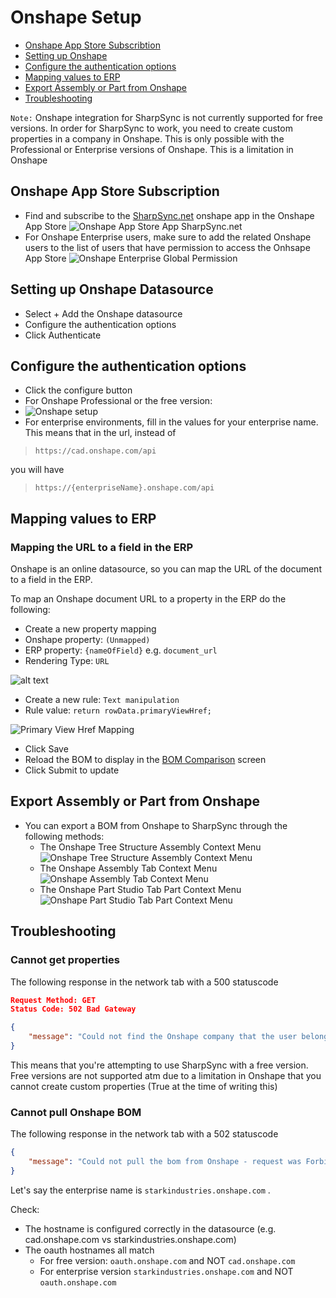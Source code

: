 # Onshape Setup
  
* [Onshape App Store Subscribtion](#onshape-app-store-subscription)
* [Setting up Onshape](#setting-up-onshape-datasource)
* [Configure the authentication options](#configure-the-authentication-options)
* [Mapping values to ERP](#mapping-values-to-erp)
* [Export Assembly or Part from Onshape](#export-assembly-or-part-from-onshape)
* [Troubleshooting](#troubleshooting)

`Note:` Onshape integration for SharpSync is not currently supported for free versions.
In order for SharpSync to work, you need to create custom properties in a company in Onshape. This is only possible with the Professional or Enterprise versions of Onshape. This is a limitation in Onshape

## Onshape App Store Subscription

* Find and subscribe to the [SharpSync.net](https://appstore.onshape.com/apps/ERP%20Connector/D375UTR5KWRHUES3LFV56CCHA5VBYDFPXTGPXPQ=/description) onshape app in the Onshape App Store
![Onshape App Store App SharpSync.net](../images/onshape-app-store-sharpsync.png)
* For Onshape Enterprise users, make sure to add the related Onshape users to the list of users that have permission to access the Onhsape App Store
![Onshape Enterprise Global Permission](../images/onshape-enterprise-global-permission.png)

## Setting up Onshape Datasource

* Select + Add the Onshape datasource
* Configure the authentication options
* Click Authenticate
  
## Configure the authentication options

* Click the configure button
* For Onshape Professional or the free version:
* ![Onshape setup](../images/onshape-oauth-config.png)
* For enterprise environments, fill in the values for your enterprise name. This means that in the url, instead of
  
> `https://cad.onshape.com/api` 

you will have

> `https://{enterpriseName}.onshape.com/api`

## Mapping values to ERP

### Mapping the URL to a field in the ERP

Onshape is an online datasource, so you can map the URL of the document to a field in the ERP.

To map an Onshape document URL to a property in the ERP do the following:

* Create a new property mapping
* Onshape property: `(Unmapped)`
* ERP property: `{nameOfField}` e.g. `document_url`
* Rendering Type: `URL`

![alt text](../images/onshape_map_url.png)

* Create a new rule: `Text manipulation`
* Rule value: `return rowData.primaryViewHref;`

![Primary View Href Mapping](../../../images/primary_view_href_mapping.png)
* Click Save
* Reload the BOM to display in the [BOM Comparison](../../../bom-comparison/readme.md) screen
* Click Submit to update

## Export Assembly or Part from Onshape

* You can export a BOM from Onshape to SharpSync through the following methods:
  * The Onshape Tree Structure Assembly Context Menu
  ![Onshape Tree Structure Assembly Context Menu](../images/onshape-tree-structure-assembly-context-menu.png)
  * The Onshape Assembly Tab Context Menu
  ![Onshape Assembly Tab Context Menu](../images/onshape-assembly-tab-context-menu.png)
  * The Onshape Part Studio Tab Part Context Menu
  ![Onshape Part Studio Tab Part Context Menu](../images/onshape-part-studio-tab-part-context-menu.png)

## Troubleshooting

### Cannot get properties 

The following response in the network tab with a 500  statuscode
```json
Request Method: GET
Status Code: 502 Bad Gateway

{
    "message": "Could not find the Onshape company that the user belongs to when loading the BOM"
}
```
This means that you're attempting to use SharpSync with a free version. Free versions are not supported atm due to a limitation in Onshape that you cannot create custom properties (True at the time of writing this)

### Cannot pull Onshape BOM

The following response in the network tab with a 502  statuscode
```json
{
    "message": "Could not pull the bom from Onshape - request was Forbidden. Check that the document hostname/origin matches the datasource server hostname"
}
```
Let's say the enterprise name is `starkindustries.onshape.com` .

Check:
- The hostname is configured correctly in the datasource (e.g. cad.onshape.com vs starkindustries.onshape.com)
- The oauth hostnames all match 
	- For free version: `oauth.onshape.com` and NOT `cad.onshape.com`
	- For enterprise version `starkindustries.onshape.com` and NOT `oauth.onshape.com`
